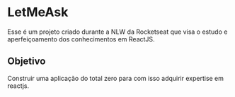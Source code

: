 # LetMeAsk

Esse é um projeto criado durante a NLW da Rocketseat que visa o estudo e aperfeiçoamento dos conhecimentos em ReactJS.

## Objetivo

Construir uma aplicação do total zero para com isso adquirir expertise em reactjs.